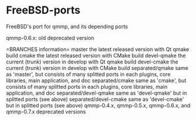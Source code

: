 FreeBSD-ports
=============

FreeBSD's port for qmmp, and its depending ports

qmmp-0.6.x:   old deprecated version


=BRANCHES information=
master             the latest released version with Qt qmake build
cmake              the latest released version with CMake build
devel-qmake        the current (trunk) version in develop with Qt qmake build
devel-cmake        the current (trunk) version in develop with CMake build
separated/qmake    same as 'master', but consists of many splitted ports
                   in each plugins, core libraries, main application, and doc
separated/cmake    same as 'cmake', but consists of many splitted ports
                   in each plugins, core libraries, main application, and doc
separated/devel-qmake   same as 'devel-qmake' but in splitted ports (see above)
separated/devel-cmake   same as 'devel-cmake' but in splitted ports (see above)
qmmp-0.4.x, qmmp-0.5.x, qmmp-0.6.x, and qmmp-0.7.x   deprecated versions
